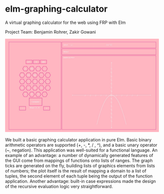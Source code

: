 # elm-graphing-calculator
A virtual graphing calculator for the web using FRP with Elm

Project Team: Benjamin Rohrer, Zakir Gowani

![Snapshot](/imgs/snapshot.jpg?raw=true)

We built a basic graphing calculator application in pure Elm. Basic binary arithmetic operators are supported (+, -, *, / , ^), and a basic unary operator (~, negation). 
This application was well-suited for a functional language. An example of an advantage: a number of dynamically generated features of the GUI come from mappings of functions onto lists of ranges. 
The graph ticks are generated on the fly, building lists of graphics elements from lists of numbers; the plot itself is the result of mapping a domain to a list of tuples, the second element of each tuple being the output of the function application. 
Another advantage: built-in case expressions made the design of the recursive evaluation logic very straightforward. 
